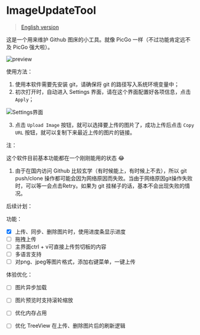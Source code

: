 # ImageUpdateTool

> [English version](README_en.md)

这是一个用来维护 Github 图床的小工具。就像 PicGo 一样（不过功能肯定远不及 PicGo 强大啦）。

![preview](https://cdn.jsdelivr.net/gh/FcAYH/Images/2024/05/26/1c7b044204a76b6d89e0125f8f712259.png)

使用方法：

1. 使用本软件需要先安装 git，请确保将 git 的路径写入系统环境变量中；
2. 初次打开时，自动进入 Settings 界面，请在这个界面配置好各项信息，点击 `Apply`；

![Settings界面](https://cdn.jsdelivr.net/gh/FcAYH/Images/2023/02/13/0deb8559103b0e8b891fd85dd52d39fe.png)

3. 点击 `Upload Image` 按钮，就可以选择要上传的图片了，成功上传后点击 `Copy URL` 按钮，就可以复制下来最近上传的图片的链接。

注：

这个软件目前基本功能都在一个刚刚能用的状态 :joy:

1. 由于在国内访问 Github 比较玄学（有时候能上，有时候上不去），所以 git push/clone 操作都可能会因为网络原因而失败。当由于网络原因git操作失败时，可以等一会点击Retry。如果为 git 挂梯子的话，基本不会出现失败的情况。

后续计划：

功能：

- [x] 上传、同步、删除图片时，使用进度条显示进度
- [ ] 拖拽上传
- [ ] 主界面ctrl + v可直接上传剪切板的内容
- [ ] 多语言支持
- [ ] 对png、jpeg等图片格式，添加右键菜单，一键上传

体验优化：

- [ ] 图片异步加载
- [ ] 图片预览时支持滚轮缩放
- [ ] 优化内存占用
- [ ] 优化 TreeView 在上传、删除图片后的刷新逻辑

